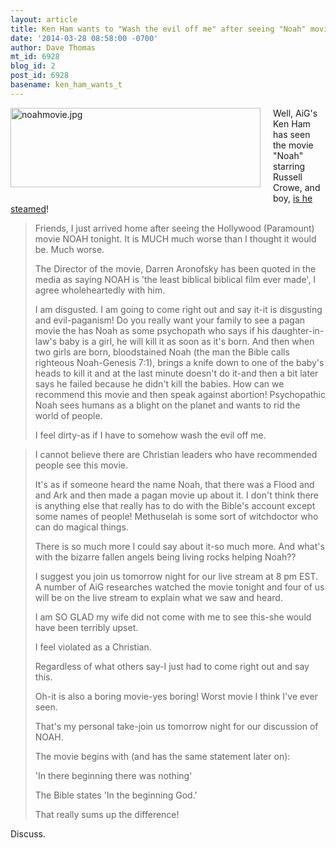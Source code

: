 ```yaml
---
layout: article
title: Ken Ham wants to "Wash the evil off me" after seeing "Noah" movie
date: '2014-03-28 08:58:00 -0700'
author: Dave Thomas
mt_id: 6928
blog_id: 2
post_id: 6928
basename: ken_ham_wants_t
---
```

<img src="/PT/uploads/2014/noahmovie.jpg" alt="noahmovie.jpg" width="400" height="127" style="float: left; margin: 0 20px 20px 0;" class="mt-image-left" />

Well, AiG's Ken Ham has seen the movie "Noah" starring Russell Crowe, and boy, [is he steamed](http://tnchristiannews.wordpress.com/2014/03/27/ken-ham-calls-noah-movie-paganistic-and-evil/)!

> Friends, I just arrived home after seeing the Hollywood (Paramount) movie NOAH tonight. It is MUCH much worse than I thought it would be. Much worse.
> 
> The Director of the movie, Darren Aronofsky has been quoted in the media as saying NOAH is 'the least biblical biblical film ever made', I agree wholeheartedly with him.
> 
> I am disgusted. I am going to come right out and say it-it is disgusting and evil-paganism! Do you really want your family to see a pagan movie the has Noah as some psychopath who says if his daughter-in-law's baby is a girl, he will kill it as soon as it's born. And then when two girls are born, bloodstained Noah (the man the Bible calls righteous Noah-Genesis 7:1), brings a knife down to one of the baby's heads to kill it and at the last minute doesn't do it-and then a bit later says he failed because he didn't kill the babies. How can we recommend this movie and then speak against abortion! Psychopathic Noah sees humans as a blight on the planet and wants to rid the world of people.
> 
> I feel dirty-as if I have to somehow wash the evil off me.

> I cannot believe there are Christian leaders who have recommended people see this movie.
> 
> It's as if someone heard the name Noah, that there was a Flood and and Ark and then made a pagan movie up about it. I don't think there is anything else that really has to do with the Bible's account except some names of people! Methuselah is some sort of witchdoctor who can do magical things.
> 
> There is so much more I could say about it-so much more. And what's with the bizarre fallen angels being living rocks helping Noah??
> 
> I suggest you join us tomorrow night for our live stream at 8 pm EST. A number of AiG researches watched the movie tonight and four of us will be on the live stream to explain what we saw and heard.
> 
> I am SO GLAD my wife did not come with me to see this-she would have been terribly upset.
> 
> I feel violated as a Christian.
> 
> Regardless of what others say-I just had to come right out and say this.
> 
> Oh-it is also a boring movie-yes boring! Worst movie I think I've ever seen.
> 
> That's my personal take-join us tomorrow night for our discussion of NOAH.
> 
> The movie begins with (and has the same statement later on):
> 
> 'In there beginning there was nothing'
> 
> The Bible states 'In the beginning God.'
> 
> That really sums up the difference!

Discuss.
